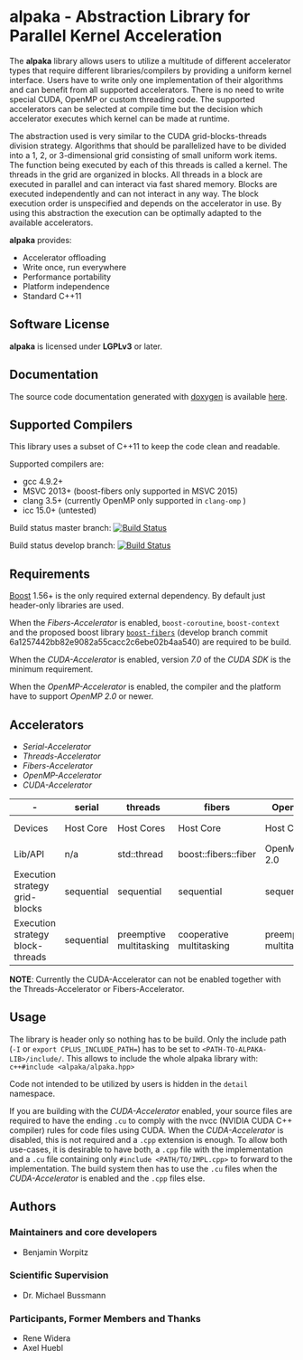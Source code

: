 **alpaka** - Abstraction Library for Parallel Kernel Acceleration
=================================================================

The **alpaka** library allows users to utilize a multitude of different accelerator types that require different libraries/compilers by providing a uniform kernel interface.
Users have to write only one implementation of their algorithms and can benefit from all supported accelerators.
There is no need to write special CUDA, OpenMP or custom threading code.
The supported accelerators can be selected at compile time but the decision which accelerator executes which kernel can be made at runtime.

The abstraction used is very similar to the CUDA grid-blocks-threads division strategy.
Algorithms that should be parallelized have to be divided into a 1, 2, or 3-dimensional grid consisting of small uniform work items.
The function being executed by each of this threads is called a kernel. 
The threads in the grid are organized in blocks.
All threads in a block are executed in parallel and can interact via fast shared memory.
Blocks are executed independently and can not interact in any way.
The block execution order is unspecified and depends on the accelerator in use.
By using this abstraction the execution can be optimally adapted to the available accelerators.

**alpaka** provides:
 - Accelerator offloading
 - Write once, run everywhere
 - Performance portability
 - Platform independence
 - Standard C++11
 
Software License
----------------

**alpaka** is licensed under **LGPLv3** or later.


Documentation
-------------

The source code documentation generated with [doxygen](http://www.doxygen.org) is available [here](http://computationalradiationphysics.github.io/alpaka/).


Supported Compilers
-------------------

This library uses a subset of C++11 to keep the code clean and readable.

Supported compilers are:
- gcc 4.9.2+
- MSVC 2013+ (boost-fibers only supported in MSVC 2015)
- clang 3.5+ (currently OpenMP only supported in `clang-omp` )
- icc 15.0+ (untested)

Build status master branch: [![Build Status](https://travis-ci.org/ComputationalRadiationPhysics/alpaka.svg?branch=master)](https://travis-ci.org/ComputationalRadiationPhysics/alpaka)

Build status develop branch: [![Build Status](https://travis-ci.org/ComputationalRadiationPhysics/alpaka.svg?branch=develop)](https://travis-ci.org/ComputationalRadiationPhysics/alpaka)


Requirements
------------

[Boost](http://boost.org/) 1.56+ is the only required external dependency.
By default just header-only libraries are used.

When the *Fibers-Accelerator* is enabled, `boost-coroutine`, `boost-context` and the proposed boost library [`boost-fibers`](https://github.com/olk/boost-fiber) (develop branch commit 6a1257442bb82e9082a55cacc2c6ebe02b4aa540) are required to be build.

When the *CUDA-Accelerator* is enabled, version *7.0* of the *CUDA SDK* is the minimum requirement.

When the *OpenMP-Accelerator* is enabled, the compiler and the platform have to support *OpenMP 2.0* or newer.


Accelerators
------------
- *Serial-Accelerator*
- *Threads-Accelerator*
- *Fibers-Accelerator*
- *OpenMP-Accelerator*
- *CUDA-Accelerator*

|-|serial|threads|fibers|OpenMP|CUDA|
|---|---|---|---|---|---|
|Devices|Host Core|Host Cores|Host Core|Host Cores|NVIDIA GPUs|
|Lib/API|n/a| std::thread | boost::fibers::fiber |OpenMP 2.0|CUDA 7.0|
|Execution strategy grid-blocks|sequential|sequential|sequential|sequential|undefined|
|Execution strategy block-threads|sequential|preemptive multitasking|cooperative multitasking|preemptive multitasking|lock-step within warps|

**NOTE**: Currently the CUDA-Accelerator can not be enabled together with the Threads-Accelerator or Fibers-Accelerator.

Usage
-----

The library is header only so nothing has to be build.
Only the include path (`-I` or `export CPLUS_INCLUDE_PATH=`) has to be set to `<PATH-TO-ALPAKA-LIB>/include/`.
This allows to include the whole alpaka library with: `c++#include <alpaka/alpaka.hpp>`

Code not intended to be utilized by users is hidden in the `detail` namespace.

If you are building with the *CUDA-Accelerator* enabled, your source files are required to have the ending `.cu` to comply with the nvcc (NVIDIA CUDA C++ compiler) rules for code files using CUDA.
When the *CUDA-Accelerator* is disabled, this is not required and a `.cpp` extension is enough.
To allow both use-cases, it is desirable to have both, a `.cpp` file with the implementation and a `.cu` file containing only `#include <PATH/TO/IMPL.cpp>` to forward to the implementation.
The build system then has to use the `.cu` files when the *CUDA-Accelerator* is enabled and the `.cpp` files else.


Authors
-------

### Maintainers and core developers

- Benjamin Worpitz

### Scientific Supervision

- Dr. Michael Bussmann

### Participants, Former Members and Thanks

- Rene Widera
- Axel Huebl
